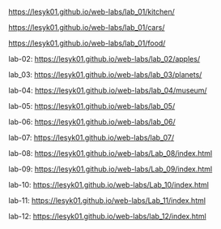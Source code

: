 https://lesyk01.github.io/web-labs/lab_01/kitchen/ 

https://lesyk01.github.io/web-labs/lab_01/cars/

https://lesyk01.github.io/web-labs/lab_01/food/

lab-02: https://lesyk01.github.io/web-labs/lab_02/apples/

lab_03: https://lesyk01.github.io/web-labs/lab_03/planets/

lab-04:  https://lesyk01.github.io/web-labs/lab_04/museum/

lab-05: https://lesyk01.github.io/web-labs/lab_05/

lab-06: https://lesyk01.github.io/web-labs/lab_06/

lab-07: https://lesyk01.github.io/web-labs/lab_07/

lab-08: https://lesyk01.github.io/web-labs/Lab_08/index.html

lab-09: https://lesyk01.github.io/web-labs/Lab_09/index.html

lab-10: https://lesyk01.github.io/web-labs/Lab_10/index.html

lab-11: https://lesyk01.github.io/web-labs/Lab_11/index.html

lab-12: https://lesyk01.github.io/web-labs/lab_12/index.html

